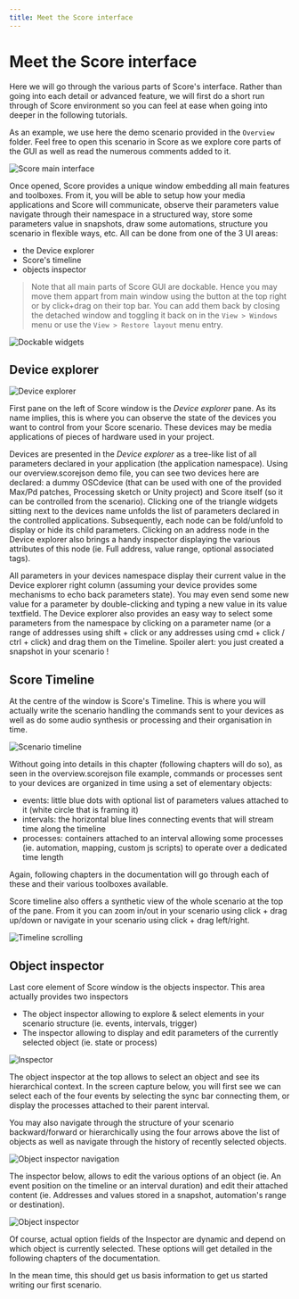 ```yaml
---
title: Meet the Score interface
---
```


# Meet the Score interface

Here we will go through the various parts of Score's interface. Rather than going into each detail or advanced feature, we will first do a short run through of Score environment so you can feel at ease when going into deeper in the following tutorials.

As an example, we use here the demo scenario provided in the `Overview` folder. Feel free to open this scenario in Score as we explore core parts of the GUI as well as read the numerous comments added to it.

![Score main interface](../images/ui_overview.png)

Once opened, Score provides a unique window embedding all main features and toolboxes. From it, you will be able to setup how your media applications and Score will communicate, observe their parameters value navigate through their namespace in a structured way, store some parameters value in snapshots, draw some automations, structure you scenario in flexible ways, etc. All can be done from one of the 3 UI areas:

* the Device explorer
* Score's timeline
* objects inspector

> Note that all main parts of Score GUI are dockable. Hence you may move them appart from main window using the button at the top right or by click+drag on their top bar. You can add them back by closing the detached window and toggling it back on in the `View > Windows` menu or use the `View > Restore layout` menu entry.

![Dockable widgets](../images/ui_dockable.png)

## Device explorer

![Device explorer](../images/ui_device_explorer.png)

First pane on the left of Score window is the *Device explorer* pane. As its name implies, this is where you can observe the state of the devices you want to control from your Score scenario. These devices may be media applications of pieces of hardware used in your project.

Devices are presented in the *Device explorer* as a tree-like list of all parameters declared in your application (the application namespace). Using our overview.scorejson demo file, you can see two devices here are declared: a dummy OSCdevice (that can be used with one of the provided Max/Pd patches, Processing sketch or Unity project) and Score itself (so it can be controlled from the scenario). Clicking one of the triangle widgets sitting next to the devices name unfolds the list of parameters declared in the controlled applications. Subsequently, each node can be fold/unfold to display or hide its child parameters. Clicking on an address node in the Device explorer also brings a handy inspector displaying the various attributes of this node (ie. Full address, value range, optional associated tags).

All parameters in your devices namespace display their current value in the Device explorer right column (assuming your device provides some mechanisms to echo back parameters state). You may even send some new value for a parameter by double-clicking and typing a new value in its value textfield. The Device explorer also provides an easy way to select some parameters from the namespace by clicking on a parameter name (or a range of addresses using shift + click or any addresses using cmd + click / ctrl + click) and drag them on the Timeline. Spoiler alert: you just created a snapshot in your scenario !

## Score Timeline

At the centre of the window is Score's Timeline. This is where you will actually write the scenario handling the commands sent to your devices as well as do some audio synthesis or processing and their organisation in time.

![Scenario timeline](../images/ui_timeline.png)

Without going into details in this chapter (following chapters will do so), as seen in the overview.scorejson file example, commands or processes sent to your devices are organized in time using a set of elementary objects:

* events: little blue dots with optional list of parameters values attached to it (white circle that is framing it)
* intervals: the horizontal blue lines connecting events that will stream time along the timeline
* processes: containers attached to an interval allowing some processes (ie. automation, mapping, custom js scripts) to operate over a dedicated time length

Again, following chapters in the documentation will go through each of these and their various toolboxes available. 

Score timeline also offers a synthetic view of the whole scenario at the top of the pane. From it you can zoom in/out in your scenario using <span class="kb">click + drag up/down</span> or navigate in your scenario using <span class="kb">click + drag left/right</span>.

![Timeline scrolling](../images/ui_timeline_scroll.gif)

## Object inspector

Last core element of Score window is the objects inspector. This area actually provides two inspectors

* The object inspector allowing to explore & select elements in your scenario structure (ie. events, intervals, trigger)
* The inspector allowing to display and edit parameters of the currently selected object (ie. state or process)

![Inspector](../images/ui_inspector.png)

The object inspector at the top allows to select an object and see its hierarchical context. In the screen capture below, you will first see we can select each of the four events by selecting the sync bar connecting them, or display the processes attached to their parent interval.

You may also navigate through the structure of your scenario backward/forward or hierarchically using the four arrows above the list of objects as well as navigate through the history of recently selected objects.

![Object inspector navigation](../images/ui_object_inspector.gif)

The inspector below, allows to edit the various options of an object (ie. An event position on the timeline or an interval duration) and edit their attached content (ie. Addresses and values stored in a snapshot, automation's range or destination).

![Object inspector](../images/ui_object_inspector2.gif)

Of course, actual option fields of the Inspector are dynamic and depend on which object is currently selected. These options will get detailed in the following chapters of the documentation.

In the mean time, this should get us basis information to get us started writing our first scenario.